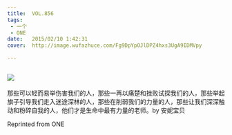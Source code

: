 ```yaml
---
title:	VOL.856
tags:
 - 一个
 - ONE
date:	2015/02/10 1:42:31
cover:	http://image.wufazhuce.com/Fg9DpYpOJlDPZ4hxs3UgA9IDMVpy

---
```

![](http://image.wufazhuce.com/Fg9DpYpOJlDPZ4hxs3UgA9IDMVpy)
---

那些可以轻而易举伤害我们的人，那些一再以痛楚和挫败试探我们的人，那些举起旗子引导我们走入迷途深林的人，那些在削弱我们的力量的人，那些让我们深深触动和粉碎自我的人，他们才是生命中最有力量的老师。by 安妮宝贝
 
Reprinted from ONE
